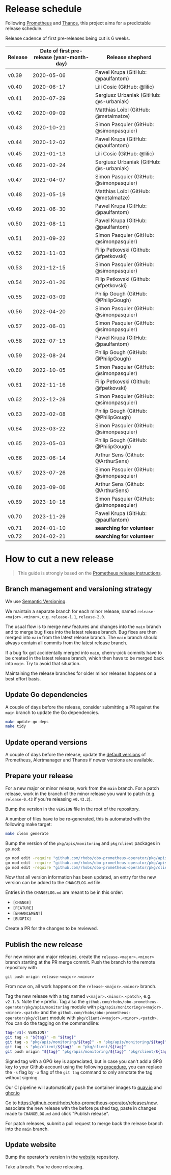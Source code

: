# Release schedule

Following [Prometheus](https://github.com/prometheus/prometheus/blob/main/RELEASE.md) and [Thanos](https://github.com/thanos-io/thanos/blob/main/docs/release-process.md), this project aims for a predictable release schedule.

Release cadence of first pre-releases being cut is 6 weeks.

| Release | Date of first pre-release (year-month-day) | Release shepherd                        |
|---------|--------------------------------------------|-----------------------------------------|
| v0.39   | 2020-05-06                                 | Pawel Krupa (GitHub: @paulfantom)       |
| v0.40   | 2020-06-17                                 | Lili Cosic (GitHub: @lilic)             |
| v0.41   | 2020-07-29                                 | Sergiusz Urbaniak (GitHub: @s-urbaniak) |
| v0.42   | 2020-09-09                                 | Matthias Loibl (GitHub: @metalmatze)    |
| v0.43   | 2020-10-21                                 | Simon Pasquier (GitHub: @simonpasquier) |
| v0.44   | 2020-12-02                                 | Pawel Krupa (GitHub: @paulfantom)       |
| v0.45   | 2021-01-13                                 | Lili Cosic (GitHub: @lilic)             |
| v0.46   | 2021-02-24                                 | Sergiusz Urbaniak (GitHub: @s-urbaniak) |
| v0.47   | 2021-04-07                                 | Simon Pasquier (GitHub: @simonpasquier) |
| v0.48   | 2021-05-19                                 | Matthias Loibl (GitHub: @metalmatze)    |
| v0.49   | 2021-06-30                                 | Pawel Krupa (GitHub: @paulfantom)       |
| v0.50   | 2021-08-11                                 | Pawel Krupa (GitHub: @paulfantom)       |
| v0.51   | 2021-09-22                                 | Simon Pasquier (GitHub: @simonpasquier) |
| v0.52   | 2021-11-03                                 | Filip Petkovski (Github: @fpetkovski)   |
| v0.53   | 2021-12-15                                 | Simon Pasquier (GitHub: @simonpasquier) |
| v0.54   | 2022-01-26                                 | Filip Petkovski (Github: @fpetkovski)   |
| v0.55   | 2022-03-09                                 | Philip Gough (GitHub: @PhilipGough)     |
| v0.56   | 2022-04-20                                 | Simon Pasquier (GitHub: @simonpasquier) |
| v0.57   | 2022-06-01                                 | Simon Pasquier (GitHub: @simonpasquier) |
| v0.58   | 2022-07-13                                 | Pawel Krupa (GitHub: @paulfantom)       |
| v0.59   | 2022-08-24                                 | Philip Gough (GitHub: @PhilipGough)     |
| v0.60   | 2022-10-05                                 | Simon Pasquier (GitHub: @simonpasquier) |
| v0.61   | 2022-11-16                                 | Filip Petkovski (Github: @fpetkovski)   |
| v0.62   | 2022-12-28                                 | Simon Pasquier (GitHub: @simonpasquier) |
| v0.63   | 2023-02-08                                 | Philip Gough (GitHub: @PhilipGough)     |
| v0.64   | 2023-03-22                                 | Simon Pasquier (GitHub: @simonpasquier) |
| v0.65   | 2023-05-03                                 | Philip Gough (GitHub: @PhilipGough)     |
| v0.66   | 2023-06-14                                 | Arthur Sens (Github: @ArthurSens)       |
| v0.67   | 2023-07-26                                 | Simon Pasquier (GitHub: @simonpasquier) |
| v0.68   | 2023-09-06                                 | Arthur Sens (Github: @ArthurSens)       |
| v0.69   | 2023-10-18                                 | Simon Pasquier (GitHub: @simonpasquier) |
| v0.70   | 2023-11-29                                 | Pawel Krupa (GitHub: @paulfantom)       |
| v0.71   | 2024-01-10                                 | **searching for volunteer**             |
| v0.72   | 2024-02-21                                 | **searching for volunteer**             |

# How to cut a new release

> This guide is strongly based on the [Prometheus release instructions](https://github.com/prometheus/prometheus/blob/main/RELEASE.md).

## Branch management and versioning strategy

We use [Semantic Versioning](http://semver.org/).

We maintain a separate branch for each minor release, named `release-<major>.<minor>`, e.g. `release-1.1`, `release-2.0`.

The usual flow is to merge new features and changes into the `main` branch and to merge bug fixes into the latest release branch. Bug fixes are then merged into `main` from the latest release branch. The `main` branch should always contain all commits from the latest release branch.

If a bug fix got accidentally merged into `main`, cherry-pick commits have to be created in the latest release branch, which then have to be merged back into `main`. Try to avoid that situation.

Maintaining the release branches for older minor releases happens on a best effort basis.

## Update Go dependencies

A couple of days before the release, consider submitting a PR against the `main` branch to update the Go dependencies.

```bash
make update-go-deps
make tidy
```

## Update operand versions

A couple of days before the release, update the [default versions](https://github.com/rhobs/obo-prometheus-operator/blob/f6ce472ecd6064fb6769e306b55b149dfb6af903/pkg/operator/defaults.go#L20-L31) of Prometheus, Alertmanager and Thanos if newer versions are available.

## Prepare your release

For a new major or minor release, work from the `main` branch. For a patch release, work in the branch of the minor release you want to patch (e.g. `release-0.43` if you're releasing `v0.43.2`).

Bump the version in the `VERSION` file in the root of the repository.

A number of files have to be re-generated, this is automated with the following make target:

```bash
make clean generate
```

Bump the version of the `pkg/apis/monitoring` and `pkg/client` packages in `go.mod`:

```bash
go mod edit -require "github.com/rhobs/obo-prometheus-operator/pkg/apis/monitoring@v$(< VERSION)" pkg/client/go.mod
go mod edit -require "github.com/rhobs/obo-prometheus-operator/pkg/apis/monitoring@v$(< VERSION)"
go mod edit -require "github.com/rhobs/obo-prometheus-operator/pkg/client@v$(< VERSION)"
```

Now that all version information has been updated, an entry for the new version can be added to the `CHANGELOG.md` file.

Entries in the `CHANGELOG.md` are meant to be in this order:

* `[CHANGE]`
* `[FEATURE]`
* `[ENHANCEMENT]`
* `[BUGFIX]`

Create a PR for the changes to be reviewed.

## Publish the new release

For new minor and major releases, create the `release-<major>.<minor>` branch starting at the PR merge commit.
Push the branch to the remote repository with

```
git push origin release-<major>.<minor>
```

From now on, all work happens on the `release-<major>.<minor>` branch.

Tag the new release with a tag named `v<major>.<minor>.<patch>`, e.g. `v2.1.3`. Note the `v` prefix. Tag also the `github.com/rhobs/obo-prometheus-operator/pkg/apis/monitoring` module with `pkg/apis/monitoring/v<major>.<minor>.<patch>` and the `github.com/rhobs/obo-prometheus-operator/pkg/client` module with `pkg/client/v<major>.<minor>.<patch>`. You can do the tagging on the commandline:

```bash
tag="v$(< VERSION)"
git tag -s "${tag}" -m "${tag}"
git tag -s "pkg/apis/monitoring/${tag}" -m "pkg/apis/monitoring/${tag}"
git tag -s "pkg/client/${tag}" -m "pkg/client/${tag}"
git push origin "${tag}" "pkg/apis/monitoring/${tag}" "pkg/client/${tag}"
```

Signed tag with a GPG key is appreciated, but in case you can't add a GPG key to your Github account using the following [procedure](https://docs.github.com/articles/generating-a-gpg-key), you can replace the `-s` flag by `-a` flag of the `git tag` command to only annotate the tag without signing.

Our CI pipeline will automatically push the container images to [quay.io](https://quay.io/organization/prometheus-operator) and [ghcr.io](https://github.com/rhobs/obo-prometheus-operator/pkgs/container/prometheus-operator)

Go to https://github.com/rhobs/obo-prometheus-operator/releases/new, associate the new release with the before pushed tag, paste in changes made to `CHANGELOG.md` and click "Publish release".

For patch releases, submit a pull request to merge back the release branch into the `main` branch.

## Update website

Bump the operator's version in the [website](https://github.com/prometheus-operator/website/blob/main/data/prometheusOperator.json) repository.

Take a breath. You're done releasing.
